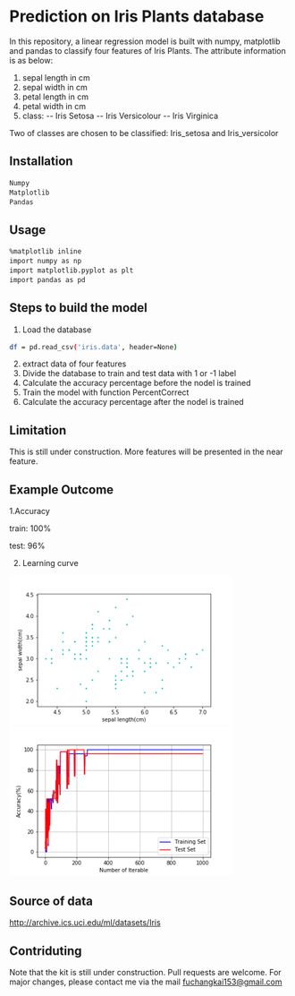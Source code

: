 # Prediction on Iris Plants database
In this repository, a linear regression model is built with numpy, matplotlib and pandas to classify four features of Iris Plants. The attribute information is as below:
1. sepal length in cm
2. sepal width in cm
3. petal length in cm
4. petal width in cm
5. class:
-- Iris Setosa
-- Iris Versicolour
-- Iris Virginica

Two of classes are chosen to be classified: Iris_setosa and Iris_versicolor

## Installation
```bash
Numpy
Matplotlib
Pandas
```

## Usage
```bash
%matplotlib inline
import numpy as np
import matplotlib.pyplot as plt
import pandas as pd
```

## Steps to build the model
1. Load the database
```bash
df = pd.read_csv('iris.data', header=None)
```
2. extract data of four features
3. Divide the database to train and test data with 1 or -1 label
4. Calculate the accuracy percentage before the nodel is trained 
5. Train the model with function PercentCorrect
5. Calculate the accuracy percentage after the nodel is trained 

## Limitation
This is still under construction. More features will be presented in the near feature.

## Example Outcome
1.Accuracy

train: 100%

test: 96%

2. Learning curve
<img src="image/Scatter%20plot%20of%20Iris%20Plants.PNG" width="400">

<img src="image/Learning%20curve.PNG" width="400">

## Source of data
http://archive.ics.uci.edu/ml/datasets/Iris

## Contriduting
Note that the kit is still under construction. Pull requests are welcome. For major changes, please contact me via the mail fuchangkai153@gmail.com

